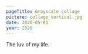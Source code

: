 ```yaml
---
pageTitle: Grayscale collage
picture: collage_vertical.jpg
date: 2020-05-01
year: 2020
---
```


The luv of my life.